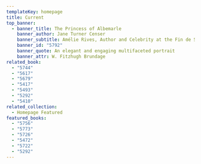 ```yaml
---
templateKey: homepage
title: Current
top_banner:
  - banner_title: The Princess of Albemarle
    banner_author: Jane Turner Censer
    banner_subtitle: Amélie Rives, Author and Celebrity at the Fin de Siècle
    banner_id: "5792"
    banner_quote: An elegant and engaging multifaceted portrait
    banner_attr: W. Fitzhugh Brundage
related_book:
  - "5744"
  - "5617"
  - "5679"
  - "5417"
  - "5493"
  - "5292"
  - "5410"
related_collection:
  - Homepage Featured
featured_books:
  - "5756"
  - "5773"
  - "5726"
  - "5472"
  - "5722"
  - "5292"
---
```

